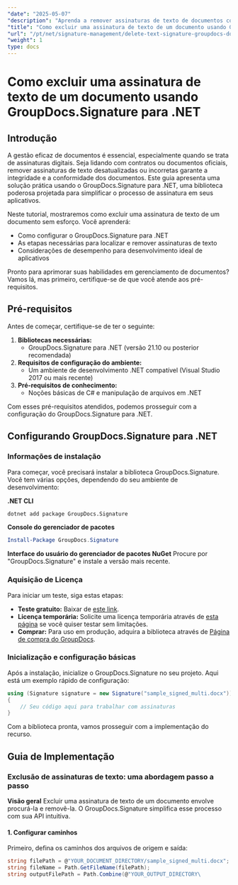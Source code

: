 ```yaml
---
"date": "2025-05-07"
"description": "Aprenda a remover assinaturas de texto de documentos com eficiência usando o GroupDocs.Signature para .NET. Aprimore seu gerenciamento de documentos com este guia fácil de seguir."
"title": "Como excluir uma assinatura de texto de um documento usando GroupDocs.Signature para .NET"
"url": "/pt/net/signature-management/delete-text-signature-groupdocs-dotnet/"
"weight": 1
type: docs
---
```

# Como excluir uma assinatura de texto de um documento usando GroupDocs.Signature para .NET

## Introdução

A gestão eficaz de documentos é essencial, especialmente quando se trata de assinaturas digitais. Seja lidando com contratos ou documentos oficiais, remover assinaturas de texto desatualizadas ou incorretas garante a integridade e a conformidade dos documentos. Este guia apresenta uma solução prática usando o GroupDocs.Signature para .NET, uma biblioteca poderosa projetada para simplificar o processo de assinatura em seus aplicativos.

Neste tutorial, mostraremos como excluir uma assinatura de texto de um documento sem esforço. Você aprenderá:
- Como configurar o GroupDocs.Signature para .NET
- As etapas necessárias para localizar e remover assinaturas de texto
- Considerações de desempenho para desenvolvimento ideal de aplicativos

Pronto para aprimorar suas habilidades em gerenciamento de documentos? Vamos lá, mas primeiro, certifique-se de que você atende aos pré-requisitos.

## Pré-requisitos

Antes de começar, certifique-se de ter o seguinte:
1. **Bibliotecas necessárias:**
   - GroupDocs.Signature para .NET (versão 21.10 ou posterior recomendada)
2. **Requisitos de configuração do ambiente:**
   - Um ambiente de desenvolvimento .NET compatível (Visual Studio 2017 ou mais recente)
3. **Pré-requisitos de conhecimento:**
   - Noções básicas de C# e manipulação de arquivos em .NET

Com esses pré-requisitos atendidos, podemos prosseguir com a configuração do GroupDocs.Signature para .NET.

## Configurando GroupDocs.Signature para .NET

### Informações de instalação

Para começar, você precisará instalar a biblioteca GroupDocs.Signature. Você tem várias opções, dependendo do seu ambiente de desenvolvimento:

**.NET CLI**
```bash
dotnet add package GroupDocs.Signature
```

**Console do gerenciador de pacotes**
```powershell
Install-Package GroupDocs.Signature
```

**Interface do usuário do gerenciador de pacotes NuGet**
Procure por "GroupDocs.Signature" e instale a versão mais recente.

### Aquisição de Licença

Para iniciar um teste, siga estas etapas:
- **Teste gratuito:** Baixar de [este link](https://releases.groupdocs.com/signature/net/).
- **Licença temporária:** Solicite uma licença temporária através de [esta página](https://purchase.groupdocs.com/temporary-license/) se você quiser testar sem limitações.
- **Comprar:** Para uso em produção, adquira a biblioteca através de [Página de compra do GroupDocs](https://purchase.groupdocs.com/buy).

### Inicialização e configuração básicas

Após a instalação, inicialize o GroupDocs.Signature no seu projeto. Aqui está um exemplo rápido de configuração:

```csharp
using (Signature signature = new Signature("sample_signed_multi.docx"))
{
    // Seu código aqui para trabalhar com assinaturas
}
```

Com a biblioteca pronta, vamos prosseguir com a implementação do recurso.

## Guia de Implementação

### Exclusão de assinaturas de texto: uma abordagem passo a passo

**Visão geral**
Excluir uma assinatura de texto de um documento envolve procurá-la e removê-la. O GroupDocs.Signature simplifica esse processo com sua API intuitiva.

#### 1. Configurar caminhos
Primeiro, defina os caminhos dos arquivos de origem e saída:

```csharp
string filePath = @"YOUR_DOCUMENT_DIRECTORY/sample_signed_multi.docx"; // Atualizar com o caminho do arquivo real
string fileName = Path.GetFileName(filePath);
string outputFilePath = Path.Combine(@"YOUR_OUTPUT_DIRECTORY\